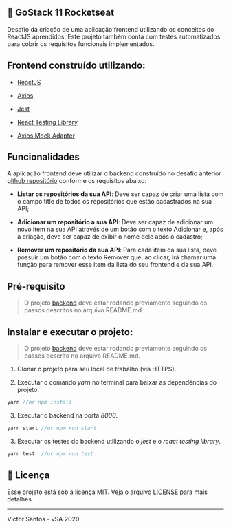 ## :rocket: GoStack 11 Rocketseat

Desafio da criação de uma aplicação frontend utilizando os conceitos do ReactJS aprendidos. Este projeto também conta com testes automatizados para cobrir os requisitos funcionais implementados.

## Frontend construído utilizando:

- [ReactJS](https://github.com/facebook/react)

- [Axios](https://www.npmjs.com/package/axios)

- [Jest](https://jestjs.io/)

- [React Testing Library](https://testing-library.com/docs/react-testing-library/intro)

- [Axios Mock Adapter](https://www.npmjs.com/package/axios-mock-adapter)

## Funcionalidades

A aplicação frontend deve utilizar o backend construído no desafio anterior [github repositório](https://github.com/brvictorsa/desafio-conceitos-nodejs) conforme os requisitos abaixo:

* **Listar os repositórios da sua API**: Deve ser capaz de criar uma lista com o campo title de todos os repositórios que estão cadastrados na sua API; 

* **Adicionar um repositório a sua API**: Deve ser capaz de adicionar um novo item na sua API através de um botão com o texto Adicionar e, após a criação, deve ser capaz de exibir o nome dele após o cadastro; 

* **Remover um repositório da sua API**: Para cada item da sua lista, deve possuir um botão com o texto Remover que, ao clicar, irá chamar uma função para remover esse item da lista do seu frontend e da sua API.

## Pré-requisito 

> O projeto [backend](https://github.com/brvictorsa/desafio-conceitos-nodejs) deve estar rodando previamente seguindo os passos descritos no arquivo README.md.

## Instalar e executar o projeto: 

> O projeto [backend](https://github.com/brvictorsa/desafio-conceitos-nodejs) deve estar rodando previamente seguindo os passos descrito no arquivo README.md.

1. Clonar o projeto para seu local de trabalho (via HTTPS).

2. Executar o comando *yarn* no terminal para baixar as dependências do projeto.
```js
yarn //or npm install
```

3. Executar o backend na porta *8000*.
```js
yarn start //or npm run start
```

3. Executar os testes do backend utilizando o *jest* e o *react testing library*.
```js
yarn test  //or npm run test
```

## :memo: Licença

Esse projeto está sob a licença MIT. Veja o arquivo [LICENSE](LICENSE.md) para mais detalhes.

---

Victor Santos - vSA 2020
